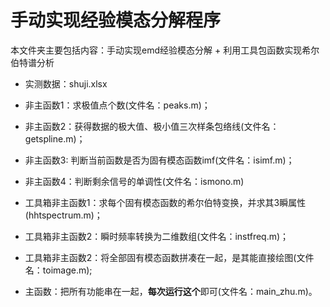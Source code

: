 # 手动实现经验模态分解程序

本文件夹主要包括内容：手动实现emd经验模态分解 + 利用工具包函数实现希尔伯特谱分析

- 实测数据：shuji.xlsx

- 非主函数1：求极值点个数(文件名：peaks.m)；
- 非主函数2：获得数据的极大值、极小值三次样条包络线(文件名：getspline.m)；
- 非主函数3: 判断当前函数是否为固有模态函数imf(文件名：isimf.m)；
- 非主函数4：判断剩余信号的单调性(文件名：ismono.m)

- 工具箱非主函数1：求每个固有模态函数的希尔伯特变换，并求其3瞬属性(hhtspectrum.m)；
- 工具箱非主函数2：瞬时频率转换为二维数组(文件名：instfreq.m)；
- 工具箱非主函数2：将全部固有模态函数拼凑在一起，是其能直接绘图(文件名：toimage.m);

- 主函数：把所有功能串在一起，**每次运行这个**即可(文件名：main_zhu.m)。
